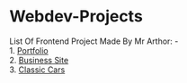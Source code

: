 # Webdev-Projects
  List Of Frontend Project Made By Mr Arthor: -  
    1. [Portfolio](https://mrarthor.github.io/Portfolio/)  
    2. [Business Site](https://mrarthor.github.io/Frontend-Projects/Business-Agency/)   
    3. [Classic Cars](https://mrarthor.github.io/Frontend-Projects/Classic-Cars/) 
 
